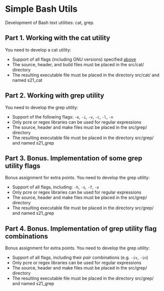 # Simple Bash Utils

Development of Bash text utilities: cat, grep.

## Part 1. Working with the cat utility

You need to develop a cat utility:
- Support of all flags (including GNU versions) specified [above](#cat-options)
- The source, header, and build files must be placed in the src/cat/ directory
- The resulting executable file must be placed in the directory src/cat/ and named s21_cat

## Part 2. Working with grep utility

You need to develop the grep utility:
- Support of the following flags: `-e`, `-i`, `-v`, `-c`, `-l`, `-n`
- Only pcre or regex libraries can be used for regular expressions
- The source, header and make files must be placed in the src/grep/ directory
- The resulting executable file must be placed in the directory src/grep/ and named s21_grep

## Part 3. Bonus. Implementation of some grep utility flags

Bonus assignment for extra points. You need to develop the grep utility:
- Support of all flags, including: `-h`, `-s`, `-f`, `-o`
- Only pcre or regex libraries can be used for regular expressions
- The source, header and make files must be placed in the src/grep/ directory
- The resulting executable file must be placed in the directory src/grep/ and named s21_grep

## Part 4. Bonus. Implementation of grep utility flag combinations

Bonus assignment for extra points. You need to develop the grep utility:
- Support of all flags, including their _pair_ combinations (e.g. `-iv`, `-in`)
- Only pcre or regex libraries can be used for regular expressions
- The source, header and make files must be placed in the src/grep/ directory
- The resulting executable file must be placed in the directory src/grep/ and named s21_grep